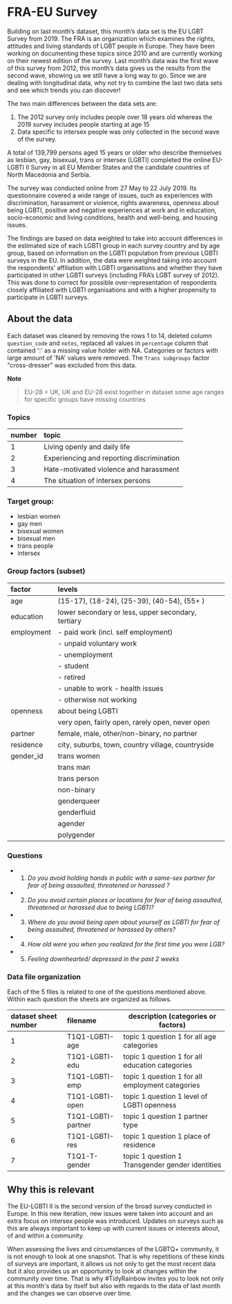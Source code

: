 # FRA-EU Survey

Building on last month’s dataset, this month’s data set is the EU LGBT Survey from 2019. The FRA is an organization which examines the rights, attitudes and living standards of LGBT people in Europe. They have been working on documenting these topics since 2010 and are currently working on their newest edition of the survey. Last month’s data was the first wave of this survey from 2012, this month’s data gives us the results from the second wave, showing us we still have a long way to go. Since we are dealing with longitudinal data, why not try to combine the last two data sets and see which trends you can discover!

The two main differences between the data sets are: 
1) The 2012 survey only includes people over 18 years old whereas the 2019 survey includes people starting at age 15
2) Data specific to intersex people was only collected in the second wave of the survey. 

A total of 139,799 persons aged 15 years or older who describe themselves as lesbian, gay, bisexual, trans or intersex (LGBTI) completed the online EU-LGBTI II Survey in all EU Member States and the candidate countries of North Macedonia and Serbia.

The survey was conducted online from 27 May to 22 July 2019. Its questionnaire covered a wide range of issues, such as experiences with discrimination, harassment or violence, rights awareness, openness about being LGBTI, positive and negative experiences at work and in education, socio-economic and living conditions, health and well-being, and housing issues.

The findings are based on data weighted to take into account differences in the estimated size of each LGBTI group in each survey country and by age group, based on information on the LGBTI population from previous LGBTI surveys in the EU. In addition, the data were weighted taking into account the respondents’ affiliation with LGBTI organisations and whether they have participated in other LGBTI surveys (including FRA’s LGBT survey of 2012). This was done to correct for possible over-representation of respondents closely affiliated with LGBTI organisations and with a higher propensity to participate in LGBTI surveys.


## About the data 

Each dataset was cleaned by removing the rows 1 to 14, deleted column `question_code` and `notes`, replaced all values in `percentage` column that contained ':' as a missing value holder with NA. Categories or factors with large amount of 'NA' values were removed. The `Trans subgroups` factor "cross-dresser" was excluded from this data.

**Note**
> EU-28 = UK,  UK and EU-28 exist together in dataset
  some age ranges for specific groups have missing countries

### Topics 

| number | topic                        		|
| :----- | :--------------------------- 		|
| 1      | Living openly and daily life 		|
| 2      | Experiencing and reporting discrimination    |
| 3      | Hate-motivated violence and harassment 	|
| 4      | The situation of intersex persons 		|

  
### Target group: 

  - lesbian women 
  - gay men
  - bisexual women
  - bisexual men 
  - trans people
  - intersex 
  
### Group factors  (subset)

| factor     | levels                                             |
| :--------- | :------------------------------------------------- |
| age        | (15-17), (18-24), (25-39), (40-54), (55+ )         | 
| education  | lower secondary or less, upper secondary, tertiary | 
| employment | - paid work (incl. self employment)                | 
|            | - unpaid voluntary work                            | 
|            | - unemployment                                     | 
|            | - student                                          | 
|            | - retired                                          | 
|            | - unable to work - health issues                   | 
|            | - otherwise not working                            | 
| openness   | about being LGBTI                                  |
|            | very open, fairly open, rarely open, never open    |
| partner    | female, male, other/non-binary, no partner         |
| residence  | city, suburbs, town, country village, countryside  | 
| gender_id  | trans women                                        |
|            | trans man                                          |
|            | trans person                                       |
|            | non-binary                                         |
|            | genderqueer                                        |
|            | genderfluid                                        |
|            | agender                                            |
|            | polygender                                         | 


### Questions

- 1. *Do you avoid holding hands in public with a same-sex partner for fear of being assaulted, threatened or harassed ?*  
- 2. *Do you avoid certain places or locations for fear of being assaulted, threatened or harassed due to being LGBTI?*   
- 3. *Where do you avoid being open about yourself as LGBTI for fear of being assaulted, threatened or harassed by others?*
- 4. *How old were you when you realized for the first time you were LGB?*             
- 5. *Feeling downhearted/ depressed in the past 2 weeks*


### Data file organization
Each of the 5 files is related to one of the questions mentioned above. Within each question the sheets are organized as follows.

| dataset sheet number    | filename             | description  (categories or factors)             |   
| :---------------------- | :--------------------|------------------------------------------------- | 
|  1                      | T1Q1-LGBTI-age       | topic 1 question 1 for all age categories        |  
|  2                      | T1Q1-LGBTI-edu       | topic 1 question 1 for all education categories  |    
|  3                      | T1Q1-LGBTI-emp       | topic 1 question 1 for all employment categories |    
|  4                      | T1Q1-LGBTI-open      | topic 1 question 1  level of LGBTI openness      |   
|  5                      | T1Q1-LGBTI-partner   | topic 1 question 1  partner type                 |    
|  6                      | T1Q1-LGBTI-res       | topic 1 question 1  place of residence           |   
|  7                      | T1Q1-T-gender        | topic 1 question 1 Transgender gender identities | 



## Why this is relevant 

The EU-LGBTI II is the second version of the broad survey conducted in Europe. In this new iteration, new issues were taken into account and an extra focus on intersex people was introduced. Updates on surveys such as this are always important to keep up with current issues or interests about, of and within a community. 

When assessing the lives and circumstances of the LGBTQ+ community, it is not enough to look at one snapshot. That is why repetitions of these kinds of surveys are important, it allows us not only to get the most recent data but it also provides us an opportunity to look at changes within the community over time. That is why #TidyRainbow invites you to look not only at this month's data by itself but also with regards to the data of last month and the changes we can observe over time.









